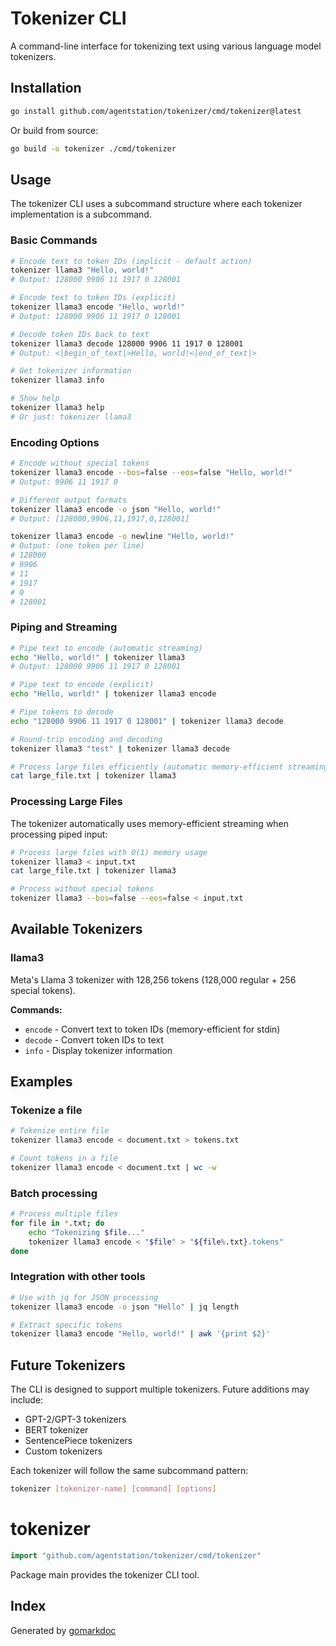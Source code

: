 # Tokenizer CLI

A command-line interface for tokenizing text using various language model tokenizers.

## Installation

```bash
go install github.com/agentstation/tokenizer/cmd/tokenizer@latest
```

Or build from source:

```bash
go build -o tokenizer ./cmd/tokenizer
```

## Usage

The tokenizer CLI uses a subcommand structure where each tokenizer implementation is a subcommand.

### Basic Commands

```bash
# Encode text to token IDs (implicit - default action)
tokenizer llama3 "Hello, world!"
# Output: 128000 9906 11 1917 0 128001

# Encode text to token IDs (explicit)
tokenizer llama3 encode "Hello, world!"
# Output: 128000 9906 11 1917 0 128001

# Decode token IDs back to text
tokenizer llama3 decode 128000 9906 11 1917 0 128001
# Output: <|begin_of_text|>Hello, world!<|end_of_text|>

# Get tokenizer information
tokenizer llama3 info

# Show help
tokenizer llama3 help
# Or just: tokenizer llama3
```

### Encoding Options

```bash
# Encode without special tokens
tokenizer llama3 encode --bos=false --eos=false "Hello, world!"
# Output: 9906 11 1917 0

# Different output formats
tokenizer llama3 encode -o json "Hello, world!"
# Output: [128000,9906,11,1917,0,128001]

tokenizer llama3 encode -o newline "Hello, world!"
# Output: (one token per line)
# 128000
# 9906
# 11
# 1917
# 0
# 128001
```

### Piping and Streaming

```bash
# Pipe text to encode (automatic streaming)
echo "Hello, world!" | tokenizer llama3
# Output: 128000 9906 11 1917 0 128001

# Pipe text to encode (explicit)
echo "Hello, world!" | tokenizer llama3 encode

# Pipe tokens to decode
echo "128000 9906 11 1917 0 128001" | tokenizer llama3 decode

# Round-trip encoding and decoding
tokenizer llama3 "test" | tokenizer llama3 decode

# Process large files efficiently (automatic memory-efficient streaming)
cat large_file.txt | tokenizer llama3
```

### Processing Large Files

The tokenizer automatically uses memory-efficient streaming when processing piped input:

```bash
# Process large files with O(1) memory usage
tokenizer llama3 < input.txt
cat large_file.txt | tokenizer llama3

# Process without special tokens
tokenizer llama3 --bos=false --eos=false < input.txt
```

## Available Tokenizers

### llama3

Meta's Llama 3 tokenizer with 128,256 tokens (128,000 regular + 256 special tokens).

**Commands:**
- `encode` - Convert text to token IDs (memory-efficient for stdin)
- `decode` - Convert token IDs to text  
- `info` - Display tokenizer information

## Examples

### Tokenize a file

```bash
# Tokenize entire file
tokenizer llama3 encode < document.txt > tokens.txt

# Count tokens in a file
tokenizer llama3 encode < document.txt | wc -w
```

### Batch processing

```bash
# Process multiple files
for file in *.txt; do
    echo "Tokenizing $file..."
    tokenizer llama3 encode < "$file" > "${file%.txt}.tokens"
done
```

### Integration with other tools

```bash
# Use with jq for JSON processing
tokenizer llama3 encode -o json "Hello" | jq length

# Extract specific tokens
tokenizer llama3 encode "Hello, world!" | awk '{print $2}'
```

## Future Tokenizers

The CLI is designed to support multiple tokenizers. Future additions may include:
- GPT-2/GPT-3 tokenizers
- BERT tokenizer
- SentencePiece tokenizers
- Custom tokenizers

Each tokenizer will follow the same subcommand pattern:
```bash
tokenizer [tokenizer-name] [command] [options]
```

<!-- gomarkdoc:embed:start -->

<!-- Code generated by gomarkdoc. DO NOT EDIT -->

# tokenizer

```go
import "github.com/agentstation/tokenizer/cmd/tokenizer"
```

Package main provides the tokenizer CLI tool.

## Index



Generated by [gomarkdoc](<https://github.com/princjef/gomarkdoc>)


<!-- gomarkdoc:embed:end -->